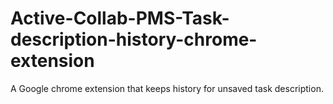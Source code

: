 # Active-Collab-PMS-Task-description-history-chrome-extension
A Google chrome extension that keeps history for unsaved task description. 
